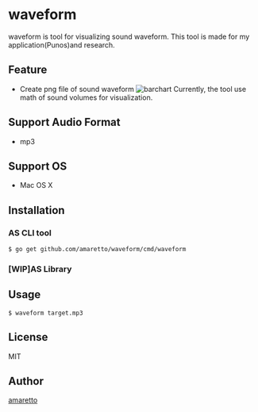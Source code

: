 # waveform

waveform is tool for visualizing sound waveform.
This tool is made for my application(Punos)and research.


## Feature
- Create png file of sound waveform
![barchart](https://user-images.githubusercontent.com/1157121/81176040-7e707680-8fdf-11ea-9e0b-a46f5ad5364c.png)
Currently, the tool use math of sound volumes for visualization.

## Support Audio Format
- mp3

## Support OS
- Mac OS X

## Installation
### AS CLI tool
```
$ go get github.com/amaretto/waveform/cmd/waveform
```

### [WIP]AS Library



## Usage
```
$ waveform target.mp3
```

## License
MIT

## Author
[amaretto](https://github.com/amaretto)
